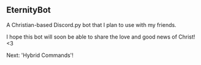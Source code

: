## EternityBot

A Christian-based Discord.py bot that I plan to use with my friends.

I hope this bot will soon be able to share the love and good news of Christ! <3

Next: 'Hybrid Commands'!
